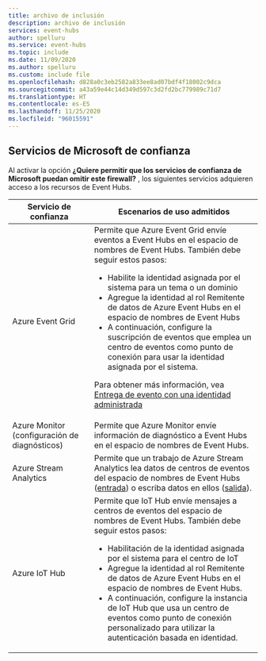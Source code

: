```yaml
---
title: archivo de inclusión
description: archivo de inclusión
services: event-hubs
author: spelluru
ms.service: event-hubs
ms.topic: include
ms.date: 11/09/2020
ms.author: spelluru
ms.custom: include file
ms.openlocfilehash: d828a0c3eb2582a833ee8ad07bdf4f18002c9dca
ms.sourcegitcommit: a43a59e44c14d349d597c3d2fd2bc779989c71d7
ms.translationtype: HT
ms.contentlocale: es-ES
ms.lasthandoff: 11/25/2020
ms.locfileid: "96015591"
---
```

## <a name="trusted-microsoft-services"></a>Servicios de Microsoft de confianza
Al activar la opción **¿Quiere permitir que los servicios de confianza de Microsoft puedan omitir este firewall?** , los siguientes servicios adquieren acceso a los recursos de Event Hubs.

| Servicio de confianza | Escenarios de uso admitidos | 
| --------------- | ------------------------- | 
| Azure Event Grid | Permite que Azure Event Grid envíe eventos a Event Hubs en el espacio de nombres de Event Hubs. También debe seguir estos pasos: <ul><li>Habilite la identidad asignada por el sistema para un tema o un dominio</li><li>Agregue la identidad al rol Remitente de datos de Azure Event Hubs en el espacio de nombres de Event Hubs</li><li>A continuación, configure la suscripción de eventos que emplea un centro de eventos como punto de conexión para usar la identidad asignada por el sistema.</li></ul> <p>Para obtener más información, vea [Entrega de evento con una identidad administrada](../articles/event-grid/managed-service-identity.md)</p>|
| Azure Monitor (configuración de diagnósticos) | Permite que Azure Monitor envíe información de diagnóstico a Event Hubs en el espacio de nombres de Event Hubs. |
| Azure Stream Analytics | Permite que un trabajo de Azure Stream Analytics lea datos de centros de eventos del espacio de nombres de Event Hubs ([entrada](../articles/stream-analytics/stream-analytics-add-inputs.md)) o escriba datos en ellos ([salida](../articles/stream-analytics/event-hubs-output.md)). |
| Azure IoT Hub | Permite que IoT Hub envíe mensajes a centros de eventos del espacio de nombres de Event Hubs. También debe seguir estos pasos: <ul><li>Habilitación de la identidad asignada por el sistema para el centro de IoT</li><li>Agregue la identidad al rol Remitente de datos de Azure Event Hubs en el espacio de nombres de Event Hubs.</li><li>A continuación, configure la instancia de IoT Hub que usa un centro de eventos como punto de conexión personalizado para utilizar la autenticación basada en identidad.</li></ul>
